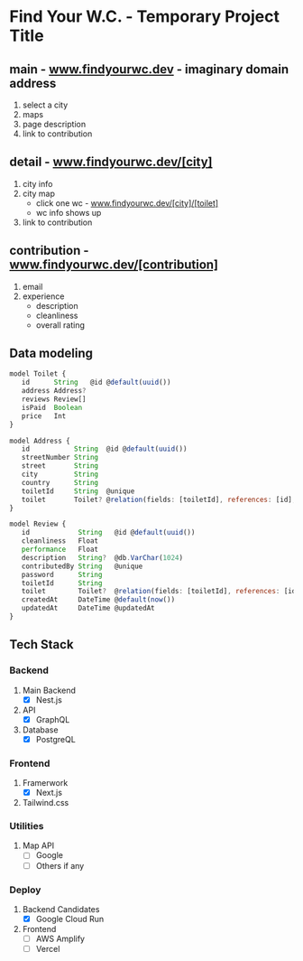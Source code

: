# Find Your W.C. - Temporary Project Title

## main - www.findyourwc.dev - imaginary domain address

1. select a city
2. maps
3. page description
4. link to contribution

## detail - www.findyourwc.dev/[city]

1. city info
2. city map
   - click one wc - www.findyourwc.dev/[city]/[toilet]
   - wc info shows up
3. link to contribution

## contribution - www.findyourwc.dev/[contribution]

1. email
2. experience
   - description
   - cleanliness
   - overall rating

## Data modeling

```js
model Toilet {
   id      String   @id @default(uuid())
   address Address?
   reviews Review[]
   isPaid  Boolean
   price   Int
}

model Address {
   id           String  @id @default(uuid())
   streetNumber String
   street       String
   city         String
   country      String
   toiletId     String  @unique
   toilet       Toilet? @relation(fields: [toiletId], references: [id], onUpdate: Cascade, onDelete: Cascade)
}

model Review {
   id            String   @id @default(uuid())
   cleanliness   Float
   performance   Float
   description   String?  @db.VarChar(1024)
   contributedBy String   @unique
   password      String
   toiletId      String
   toilet        Toilet?  @relation(fields: [toiletId], references: [id], onUpdate: Cascade, onDelete: Cascade)
   createdAt     DateTime @default(now())
   updatedAt     DateTime @updatedAt
}
```

## Tech Stack

### Backend

1. Main Backend
   - [x] Nest.js
2. API
   - [x] GraphQL
3. Database
   - [x] PostgreQL

### Frontend

1. Framerwork
   - [x] Next.js
2. Tailwind.css

### Utilities

1. Map API
   - [ ] Google
   - [ ] Others if any

### Deploy

1. Backend Candidates
   - [x] Google Cloud Run

2. Frontend
   - [ ] AWS Amplify
   - [ ] Vercel
